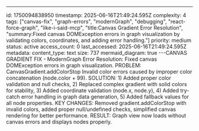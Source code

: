 ---
id: 1750094838950
timestamp: 2025-06-16T21:49:24.595Z
complexity: 4
tags: ["canvas-fix", "graph-errors", "modernGraph", "debugging", "react-force-graph", "like-i-said-mcp", "title:Canvas Gradient Error Resolution", "summary:Fixed canvas DOMException errors in graph visualization by validating colors, coordinates, and adding error handling."]
priority: medium
status: active
access_count: 0
last_accessed: 2025-06-16T21:49:24.595Z
metadata:
  content_type: text
  size: 737
  mermaid_diagram: true
---CANVAS GRADIENT FIX - ModernGraph Error Resolution: Fixed canvas DOMException errors in graph visualization. PROBLEM: CanvasGradient.addColorStop Invalid color errors caused by improper color concatenation (node.color + 99). SOLUTION: 1) Added proper color validation and null checks, 2) Replaced complex gradient with solid colors for stability, 3) Added coordinate validation (node.x, node.y), 4) Added try-catch error handling in graph data generation, 5) Added fallback values for all node properties. KEY CHANGES: Removed gradient.addColorStop with invalid colors, added proper null/undefined checks, simplified canvas rendering for better performance. RESULT: Graph view now loads without canvas errors and displays nodes properly.